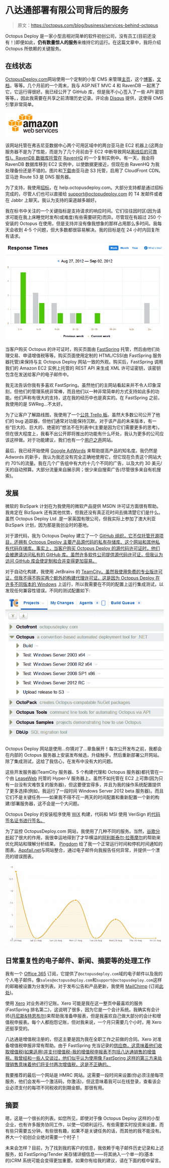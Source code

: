 # 八达通部署有限公司背后的服务

> 原文：<https://octopus.com/blog/business/services-behind-octopus>

Octopus Deploy 是一家小型且相对简单的软件初创公司，没有员工(目前还没有！)即便如此，**仍有数量惊人的服务**来维持它的运行。在这篇文章中，我将介绍 Octopus 所依赖的关键服务。

## 在线状态

[OctopusDeploy.com](http://octopusdeploy.com)网站使用一个定制的小型 CMS 来管理[主页](http://octopusdeploy.com/)，这个[博客](http://octopusdeploy.com/blog)，[文档](http://octopusdeploy.com/documentation)，等等。几个月前的一个周末，我与 ASP.NET MVC 4 和 RavenDB 一起黑了它，它运行得很好。我已经公开了 GitHub 库，但是我不小心签入了一些 API 密钥等等。，因此我需要在共享之前清理历史记录。评论由 [Disqus](http://disqus.com/) 提供，这使得 CMS 引擎非常简单。

![Amazon Web Services](img/724f8f44059a1a45bdd26acca8286ebf.png)

该网站托管在弗吉尼亚数据中心两个可用区域中的两台亚马逊 EC2 机器上(这两台服务器不是为了性能，而是为了几个月前由于 EC2 中断导致网站[离线后的可靠性)。RavenDB 数据库托管在](http://www.techradar.com/news/web/internet/amazon-ec2-outage-takes-down-netflix-instagram-and-pinterest-1087602) [RavenHQ](https://www.ravenhq.com/) 的一个复制实例中。有一天，我会将 RavenDB 数据库移到 EC2 实例中，以使数据更接近，但现在由 RavenHQ 为我处理备份还是不错的。图片和[下载](http://octopusdeploy.com/downloads)由亚马逊 S3 托管，启用了 CloudFront CDN。亚马逊 Route 53 是 DNS 服务器。

为了支持，我使用[招标](http://tenderapp.com/)，在 help.octopusdeploy.com。大部分支持都是通过招标完成的，尽管人们也可以直接给 support@octopudeploy.com 的 T4 发邮件或者在 Jabbr 上聊天。我认为支持的渠道越多越好。

我在标书中关注的一个关键指标是支持请求的响应时间。它们往往因时区(因为请求可能在我上床睡觉时发布)或难度(有些需要研究)而异。尽管现在有超过 250 个安装的 Octopus 在使用，但是支持并没有像我想象的那样占用那么多时间。我每天会收到 4-5 个问题，但大多数都很容易解决。我的目标是在 24 小时内回复所有请求。

![Support graph](img/8831591ea513423b547a9a6e9a13168b.png)

当客户购买 Octopus 的许可证时，购买页面由 [FastSpring](http://www.fastspring.com/) 托管，然后由他们处理交易、申请增值税等等。购买页面使用定制的 HTML/CSS(由 FastSpring 服务器托管)来保持与主 Octopus Deploy 网站一致的外观。购买后，FastSpring 调用我们的 Amazon EC2 实例上托管的 REST API 来生成 XML 许可证密钥，该密钥包含在发送给客户的电子邮件中。

我无法告诉你我有多喜欢 FastSpring。虽然他们的主网站看起来并不令人印象深刻，但他们的管理系统非常棒，而且他们以一种非常简单的方式支持如此多的功能。他们声称有很大的支持，这在我的经历中也是真实的。在 FastSpring 之前，我使用的是 SWReg...不太好。

为了让客户了解路线图，我使用了一个[公共 Trello 板](https://trello.com/board/octopus/4e907de70880ba000079b75c)。虽然大多数公司公开了他们的 bug 追踪器，但他们通常对功能保持沉默。对于该产品的未来版本，有一些“巨大的、巨大的、绝密的”想法不在列表中(主要是因为它们需要更多的思考)，但在很大程度上，我看不出公开即将推出的功能有什么坏处，我认为更多的公司应该这样做。对于功能建议，我们也有一个[用户之声](http://octopusdeploy.uservoice.com)网站。

最后，我已经开始使用 [Google AdWords](http://adwords.google.com) 来帮助提高产品的知名度。我仍然是 Adwords 的新手，我认为我还没有完全正确地使用它，但它现在负责这个网站大约 70%的流量。我在几个广告组中有大约十几个不同的广告，以及大约 30 美元/天的自动预算。大部分流量来自展示网；很少来自搜索广告(尽管很多来自有机搜索)。

## 发展

微软的 BizSpark 计划在为我使用的微软产品提供 MSDN 许可证方面很有帮助。我肯定在 BizSpark 还有其他优势，但我还没有真正花时间去搞清楚它们是什么。虽然 Octopus Deploy Ltd .是一家英国有限公司，但我实际上参加了澳大利亚 BizSpark 计划，因为那是我创业时的基地。

对于源代码，我为 Octopus Deploy 建立了一个 [GitHub 组织，它不仅托管开源项目，还拥有 Octopus Deploy 主要产品源代码的私有存储库、这个网站和其他私有代码存储库。事实上，当客户购买 Octopus Deploy 的源代码许可证时，他们会被邀请访问私有的 GitHub 库。虽然许多软件公司提供源代码许可证，但我认为访问 GitHub 库会使定制和合并变得更加容易。](https://github.com/OctopusDeploy)

对于自动化构建，我使用 JetBrains 的 [TeamCity。虽然我使用免费的专业版许可证，但我不得不购买两个额外的构建代理许可证。这是因为 Octopus Deploy 在](http://www.jetbrains.com/teamcity/)[许多不同版本的 Windows](http://octopusdeploy.com/documentation/install/octopus) 上运行，所以我需要在不同的配置上运行集成测试，以发现任何兼容性错误。不同的测试配置如下:

![TeamCity dashboard](img/1d046981578584fa3d63d1dcbc4a666f.png)

Octopus Deploy 网站是使用...你猜对了...章鱼展开！每次公开发布之前，我都会在内部的 Octopus 服务器上安装发布候选，升级触手，然后重新部署公开网站。除了集成测试，这给了我信心，在发布中没有大的问题。

这些开发服务器(TeamCity 服务器、5 个构建代理和 Octopus 服务器)都托管在一个由 [LeaseWeb](http://www.leaseweb.com/en) 托管的 Hyper-V 服务器上。虽然不如托管在 EC2 上可靠(因为只有一台没有灾难恢复的服务器)，但这要便宜得多，并且为我的操作系统配置提供了更多选择(例如，我运行了一段时间 Windows Server 2012 beta 服务器)。而且它们不是关键任务——如果我不得不花一两天的时间配置和重新配置一个新的构建/部署服务器，这不会是一个大问题。

Octopus Deploy 的安装程序使用 [WiX](http://wix.sourceforge.net/) 构建，代码和 MSI 使用 VeriSign 的[代码签名证书进行签名。](http://www.verisign.co.uk/code-signing/index.html)

为了监控 OctopusDeploy.com 网站，我使用了几种不同的服务。当然，[谷歌分析](http://www.google.com/analytics/)起了很大的作用，我很幸运地得到了才华横溢的[阿利斯泰尔·拉蒂摩尔](https://plus.google.com/106121478996830875790/posts "Alistair Lattimore on G+")的帮助来优化网站和理解分析结果。 [Pingdom](http://www.pingdom.com/) 给了我一个正常运行时间和停机时间通知的图表。[Appfail.net](http://appfail.net/)与网站整合，通过电子邮件向我报告任何异常，并提供一个漂亮的错误图表。

![Appfail graph](img/b036c0e6d32ade458a06dd9ac3cf6572.png)

## 日常重复性的电子邮件、新闻、摘要等的处理工作

我有一个 [Office 365](http://www.microsoft.com/en-gb/office365/online-software.aspx) 订阅，它提供了`@octopusdeploy.com`域的电子邮件以及我的个人电子邮件。像`sales@octopusdeploy.com`和`support@octopusdeploy.com`这样的邮箱被设置为分发列表。对于发布公告和产品更新，我使用 [MailChimp](http://www.mailchimp.com) (订阅[此处](http://eepurl.com/ft5-o "Subscribe to the Octopus mailing list"))。

使用 [Xero](http://www.xero.com/) 对业务进行记账。Xero 可能是我在这一整页中最喜欢的服务(FastSpring 排名第二)，这说明了很多，因为它是一个会计系统。我确实有会计师([丹尼斯&特恩布尔](http://www.dennisandturnbull.com/))来帮助我准备申报表，但是我喜欢自己做大部分的会计和增值税申报表。每个人都抱怨记账，但对我来说，一个月只需要几个小时，用 Xero 还挺享受的。

八达通是增值税注册的，但这主要是因为我在全职工作之前做的合同。Xero 对准备增值税申报非常有帮助。由于 FastSpring 充当记录的[供应商，这意味着他们收取增值税(如果适用)并支付增值税-我的增值税申报表不包括八达通销售的增值税。我曾经和一些人交谈过，他们似乎认为使用像 FastSpring 这样的第三方来处理销售意味着他们将支付两次增值税，这是不正确的。](https://support.fastspring.com/entries/20285288-can-i-redirect-to-my-site-when-an-order-is-completed)

我要推荐的最后一个网站是 HMRC 网站。这需要一段时间来设置(你必须注册每项服务，他们会发布一个激活码，你激活)，但这意味着我可以在线登录，查看该企业必须支付的每项不同税收的到期金额。那很有用。

## 摘要

嗯，这是一个很长的列表。如您所见，即使对于像 Octopus Deploy 这样的小型企业，也有许多服务协同工作，以使一切顺利运行。有些需要实时投资来设置，而有些只需要五分钟。有些很有趣，如果不是关键任务的话，而其他的我不能没有。养大一个初创企业绝对需要一个村子！

未来会怎样？目前，为了找到我的客户的信息，我依赖于电子邮件历史记录和上述服务，如 FastSpring/Tender 来存储详细信息——将其纳入一个单一的(基本的)CRM 系统可能会变得更加重要。如果你有给我的建议，请在下面的框中留言。